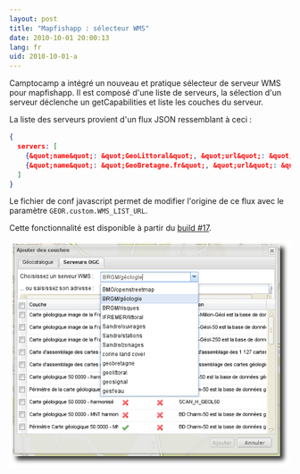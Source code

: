 ```yaml
---
layout: post
title: "Mapfishapp : sélecteur WMS"
date: 2010-10-01 20:00:13
lang: fr
uid: 2010-10-01-a
---
```


<p>Camptocamp a intégré un nouveau et pratique sélecteur de serveur WMS pour
mapfishapp. Il est composé d'une liste de serveurs, la sélection d'un serveur
déclenche un getCapabilities et liste les couches du serveur. 

<!--more-->

La liste des serveurs provient d'un flux JSON ressemblant à ceci :</p>
~~~ json
{
  servers: [
    {&quot;name&quot;: &quot;GeoLittoral&quot;, &quot;url&quot;: &quot;http://geolittoral.application.equipement.gouv.fr/wms/metropole&quot;},
    {&quot;name&quot;: &quot;GeoBretagne.fr&quot;, &quot;url&quot;: &quot;http://geobretagne.fr/geoserver/wms&quot;}
  ]
}
~~~

<p>Le fichier de conf javascript permet de modifier l'origine de ce flux avec le paramètre <code>GEOR.custom.WMS_LIST_URL</code>. </p>

<p>
Cette fonctionnalité est disponible à partir du <a href="http://csm-bretagne.fr/hudson/view/georchestra/job/mapfishapp-custom/17/" hreflang="en">build #17</a>.</p>

<p><a href="/public/screenshots/wms-selector.png"><img src="/public/screenshots/wms-selector.png" alt="sélecteur wms" title="sélecteur wms, oct. 2010" /></a></p>
